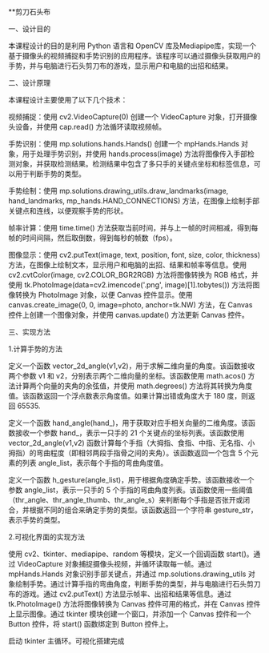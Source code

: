 **剪刀石头布

一、设计目的

本课程设计的目的是利用 Python 语言和 OpenCV 库及Mediapipe库，实现一个基于摄像头的视频捕捉和手势识别的应用程序。该程序可以通过摄像头获取用户的手势，并与电脑进行石头剪刀布的游戏，显示用户和电脑的出招和结果。

二、设计原理

本课程设计主要使用了以下几个技术：

视频捕捉：使用 cv2.VideoCapture(0) 创建一个 VideoCapture 对象，打开摄像头设备，并使用 cap.read() 方法循环读取视频帧。

手势识别：使用 mp.solutions.hands.Hands() 创建一个 mpHands.Hands 对象，用于处理手势识别，并使用 hands.process(image) 方法将图像传入手部检测对象，并获取检测结果。检测结果中包含了多只手的关键点坐标和标签信息，可以用于判断手势的类型。

手势绘制：使用 mp.solutions.drawing_utils.draw_landmarks(image, hand_landmarks, mp_hands.HAND_CONNECTIONS) 方法，在图像上绘制手部关键点和连线，以便观察手势的形状。

帧率计算：使用 time.time() 方法获取当前时间，并与上一帧的时间相减，得到每帧的时间间隔，然后取倒数，得到每秒的帧数（fps）。

图像显示：使用 cv2.putText(image, text, position, font, size, color, thickness) 方法，在图像上绘制文本，显示用户和电脑的出招、结果和帧率等信息。使用 cv2.cvtColor(image, cv2.COLOR_BGR2RGB) 方法将图像转换为 RGB 格式，并使用 tk.PhotoImage(data=cv2.imencode('.png', image)[1].tobytes()) 方法将图像转换为 PhotoImage 对象，以便 Canvas 控件显示。使用 canvas.create_image(0, 0, image=photo, anchor=tk.NW) 方法，在 Canvas 控件上创建一个图像对象，并使用 canvas.update() 方法更新 Canvas 控件。

三、实现方法

1.计算手势的方法

定义一个函数 vector_2d_angle(v1,v2)，用于求解二维向量的角度。该函数接收两个参数 v1 和 v2，分别表示两个二维向量的坐标。该函数使用 math.acos() 方法计算两个向量的夹角的余弦值，并使用 math.degrees() 方法将其转换为角度值。该函数返回一个浮点数表示角度值。如果计算出错或角度大于 180 度，则返回 65535.

定义一个函数 hand_angle(hand_)，用于获取对应手相关向量的二维角度。该函数接收一个参数 hand_，表示一只手的 21 个关键点的坐标列表。该函数使用 vector_2d_angle(v1,v2) 函数计算每个手指（大拇指、食指、中指、无名指、小拇指）的弯曲程度（即相邻两段手指骨之间的夹角）。该函数返回一个包含 5 个元素的列表 angle_list，表示每个手指的弯曲角度值。

定义一个函数 h_gesture(angle_list)，用于根据角度确定手势。该函数接收一个参数 angle_list，表示一只手的 5 个手指的弯曲角度列表。该函数使用一些阈值（thr_angle、thr_angle_thumb、thr_angle_s）来判断每个手指是否张开或闭合，并根据不同的组合来确定手势的类型。该函数返回一个字符串 gesture_str，表示手势的类型。

2.可视化界面的实现方法

使用 cv2、tkinter、mediapipe、random 等模块，定义一个回调函数 start()。通过 VideoCapture 对象捕捉摄像头视频，并循环读取每一帧。通过 mpHands.Hands 对象识别手部关键点，并通过 mp.solutions.drawing_utils 对象绘制手势。通过计算手指的弯曲角度，判断手势的类型，并与电脑进行石头剪刀布的游戏。通过 cv2.putText() 方法显示帧率、出招和结果等信息。通过 tk.PhotoImage() 方法将图像转换为 Canvas 控件可用的格式，并在 Canvas 控件上显示图像。通过 tkinter 模块创建一个窗口，并添加一个 Canvas 控件和一个 Button 控件，将 start() 函数绑定到 Button 控件上。

启动 tkinter 主循环。可视化搭建完成
